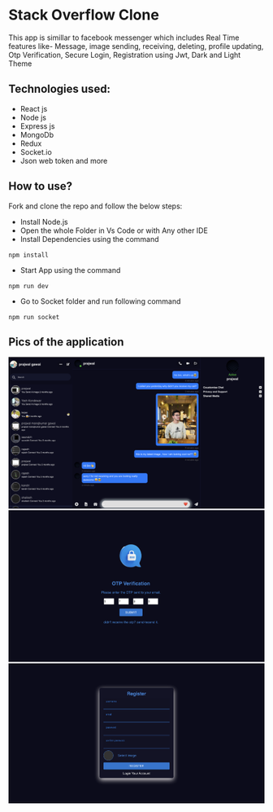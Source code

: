 # Stack Overflow Clone

This app is simillar to facebook messenger which includes Real Time features like- Message, image sending, receiving, deleting, profile updating, Otp Verification, Secure Login, Registration using Jwt, Dark and Light Theme

## Technologies used:

- React js
- Node js
- Express js
- MongoDb
- Redux
- Socket.io
- Json web token and more

## How to use?

Fork and clone the repo and follow the below steps:

- Install Node.js
- Open the whole Folder in Vs Code or with Any other IDE
- Install Dependencies using the command

```
npm install
```

- Start App using the command

```
npm run dev
```

- Go to Socket folder and run following command

```
npm run socket
```

## Pics of the application

<img src="./frontend/public/image/messenger.webp">
<img src="./frontend/public/image/messenger_otp.png">
<img src="./frontend/public/image/registration_messenger.png">


